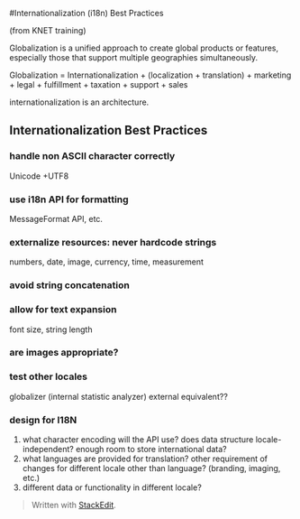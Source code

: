 #Internationalization (i18n) Best Practices

(from KNET training)

Globalization is a unified approach to create global products or features, especially those that support multiple geographies simultaneously.

Globalization = Internationalization + (localization + translation) + marketing + legal + fulfillment + taxation + support + sales

internationalization is an architecture.

## Internationalization Best Practices

### handle non ASCII character correctly
Unicode +UTF8
### use i18n API for formatting
MessageFormat API, etc.
### externalize resources: never hardcode strings
numbers, date, image, currency, time, measurement
### avoid string concatenation
### allow for text expansion
font size, string length
### are images appropriate?
### test other locales
globalizer (internal statistic analyzer)
external equivalent??

### design for I18N

1. what character encoding will the API use? does data structure locale-independent? enough room to store international data?
2. what languages are provided for translation? other requirement of changes for different locale other than language? (branding, imaging, etc.)
3. different data or functionality in different locale?


> Written with [StackEdit](https://stackedit.io/).